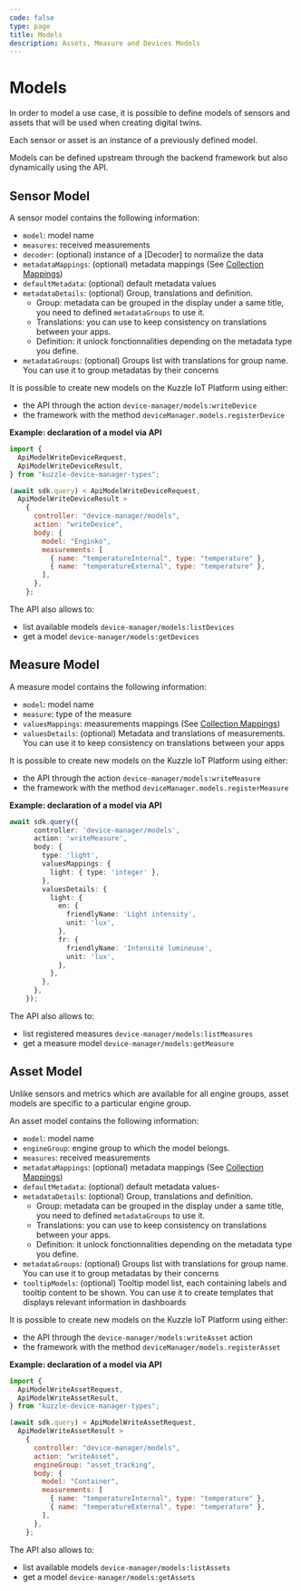 ```yaml
---
code: false
type: page
title: Models
description: Assets, Measure and Devices Models
---
```


# Models

In order to model a use case, it is possible to define models of sensors and assets that will be used when creating digital twins.

Each sensor or asset is an instance of a previously defined model.

Models can be defined upstream through the backend framework but also dynamically using the API.

## Sensor Model

A sensor model contains the following information:

- `model`: model name
- `measures`: received measurements
- `decoder`: (optional) instance of a [Decoder] to normalize the data
- `metadataMappings`: (optional) metadata mappings (See [Collection Mappings](https://docs.kuzzle.io/core/2/guides/main-concepts/data-storage/#collection-mappings))
- `defaultMetadata`: (optional) default metadata values
- `metadataDetails`: (optional) Group, translations and definition.
  - Group: metadata can be grouped in the display under a same title, you need to defined `metadataGroups` to use it.
  - Translations: you can use to keep consistency on translations between your apps.
  - Definition: it unlock fonctionnalities depending on the metadata type you define.
- `metadataGroups`: (optional) Groups list with translations for group name. You can use it to group metadatas by their concerns

It is possible to create new models on the Kuzzle IoT Platform using either:

- the API through the action `device-manager/models:writeDevice`
- the framework with the method `deviceManager.models.registerDevice`

**Example: declaration of a model via API**

```js
import {
  ApiModelWriteDeviceRequest,
  ApiModelWriteDeviceResult,
} from "kuzzle-device-manager-types";

(await sdk.query) < ApiModelWriteDeviceRequest,
  ApiModelWriteDeviceResult >
    {
      controller: "device-manager/models",
      action: "writeDevice",
      body: {
        model: "Enginko",
        measurements: [
          { name: "temperatureInternal", type: "temperature" },
          { name: "temperatureExternal", type: "temperature" },
        ],
      },
    };
```

The API also allows to:

- list available models `device-manager/models:listDevices`
- get a model `device-manager/models:getDevices`


## Measure Model

A measure model contains the following information:

- `model`: model name
- `measure`: type of the measure
- `valuesMappings`: measurements mappings (See [Collection Mappings](https://docs.kuzzle.io/core/2/guides/main-concepts/data-storage/#collection-mappings))
- `valuesDetails`: (optional) Metadata and translations of measurements. You can use it to keep consistency on translations between your apps

It is possible to create new models on the Kuzzle IoT Platform using either:

- the API through the action `device-manager/models:writeMeasure`
- the framework with the method `deviceManager.models.registerMeasure`

**Example: declaration of a model via API**

```typescript
await sdk.query({
      controller: 'device-manager/models',
      action: 'writeMeasure',
      body: {
        type: 'light',
        valuesMappings: {
          light: { type: 'integer' },
        },
        valuesDetails: {
          light: {
            en: {
              friendlyName: 'Light intensity',
              unit: 'lux',
            },
            fr: {
              friendlyName: 'Intensité lumineuse',
              unit: 'lux',
            },
          },
        },
      },
    });
```

The API also allows to:

- list registered measures `device-manager/models:listMeasures`
- get a measure model `device-manager/models:getMeasure`

## Asset Model

Unlike sensors and metrics which are available for all engine groups, asset models are specific to a particular engine group.

An asset model contains the following information:

- `model`: model name
- `engineGroup`: engine group to which the model belongs.
- `measures`: received measurements
- `metadataMappings`: (optional) metadata mappings (See [Collection Mappings](https://docs.kuzzle.io/core/2/guides/main-concepts/data-storage/#collection-mappings))
- `defaultMetadata`: (optional) default metadata values- 
- `metadataDetails`: (optional) Group, translations and definition.
  - Group: metadata can be grouped in the display under a same title, you need to defined `metadataGroups` to use it.
  - Translations: you can use to keep consistency on translations between your apps.
  - Definition: it unlock fonctionnalities depending on the metadata type you define.
- `metadataGroups`: (optional) Groups list with translations for group name. You can use it to group metadatas by their concerns
- `tooltipModels`: (optional) Tooltip model list, each containing labels and tooltip content to be shown. You can use it to create templates that displays relevant information in dashboards

It is possible to create new models on the Kuzzle IoT Platform using either:

- the API through the `device-manager/models:writeAsset` action
- the framework with the method `deviceManager/models.registerAsset`

**Example: declaration of a model via API**

```js
import {
  ApiModelWriteAssetRequest,
  ApiModelWriteAssetResult,
} from "kuzzle-device-manager-types";

(await sdk.query) < ApiModelWriteAssetRequest,
  ApiModelWriteAssetResult >
    {
      controller: "device-manager/models",
      action: "writeAsset",
      engineGroup: "asset_tracking",
      body: {
        model: "Container",
        measurements: [
          { name: "temperatureInternal", type: "temperature" },
          { name: "temperatureExternal", type: "temperature" },
        ],
      },
    };
```

The API also allows to:

- list available models `device-manager/models:listAssets`
- get a model `device-manager/models:getAssets`
